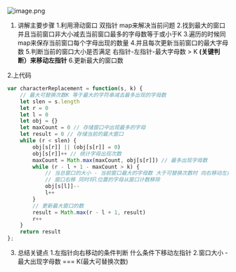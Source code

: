 ![image.png](https://pic.leetcode-cn.com/6dba21f7d8297fcf2f7672c6f423b3e7c53f840efbcda79489a8d7d2f79daa21-image.png)

1. 讲解主要步骤
    1.利用滑动窗口 双指针 map来解决当前问题
    2.找到最大的窗口 并且当前窗口非大小减去当前窗口最多的字母数等于或小于K
    3.遍历的时候同map来保存当前窗口每个字母出现的数量
    4.并且每次更新当前窗口的最大字母数
    5.判断当前的窗口大小是否满足 右指针-左指针-最大字母数 > K **(关键判断）来移动左指针**
    6.更新最大的窗口数

2.上代码

```js
var characterReplacement = function(s, k) {
    // 最大可替换次数K 等于最大的字符串减去最多出现的字母数
    let slen = s.length
    let r = 0
    let l = 0
    let obj = {}
    let maxCount = 0 // 存储窗口中出现最多的字母
    let result = 0 // 存储当前的最大窗口
    while (r < slen) {
        obj[s[r]] || (obj[s[r]] = 0)
        obj[s[r]]++ // 统计字母出现次数
        maxCount = Math.max(maxCount, obj[s[r]]) // 最多出现字母数
        while (r - l + 1 - maxCount > k) { 
            // 当总窗口的大小 - 当前窗口最大的字母数 大于可替换次数时 向右移动左指针
            // 窗口右移 同时将l位置的字母从窗口计数移除
            obj[s[l]]--
            l++
        }
        // 更新最大窗口的数
        result = Math.max(r - l + 1, result)
        r++
    }
    return result
};
```
3. 总结关键点
    1.左指针向右移动的条件判断 什么条件下移动左指针
    2.窗口大小 - 最大出现字母数 === K(最大可替换次数)
